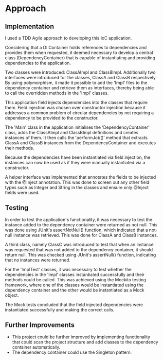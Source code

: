 # Approach

## Implementation
I used a TDD Agile approach to developing this IoC application.

Considering that a DI Container holds references to dependencies and provides them when requested, it deemed necessary to develop a
central class (DependencyContainer) that is capable of instantiating and providing dependencies to the application.

Two classes were introduced: ClassAImpl and ClassBImpl. Additionally two interfaces were introduced for the classes, ClassA and ClassB respectively.
By using polymorphism, it made it possible to add the 'Impl' files to the dependency container and retrieve them as interfaces, thereby being able
to call the overridden methods in the 'Impl' classes. 

This application field injects dependencies into the classes that require them. Field injection was chosen over constructor injection because it
addresses a common problem of circular dependencies by not requiring a dependency to be provided to the constructor.

The 'Main' class in the application initialises the 'DependencyContainer' class, adds the ClassAImpl and ClassBImpl definitions and creates instances of them.
It then calls the 'performJob()' method that extracts ClassA and ClassB instances from the DependencyContainer and executes their methods.

Because the dependencies have been instantiated via field injection, the instances can now be used as if they were manually instantiated via a constructor.

A helper interface was implemented that annotates the fields to be injected with the @Inject annotation. This was done to screen out any other field types
such as Integer and String in the classes and ensure only @Inject fields were used.

## Testing
In order to test the application's functionality, it was necessary to test the instance added to the dependency container were returned as not null.
This was done using JUnit's assertNotNull() function, which indicated that a not-null instance was retrieved. This was done for ClassA and ClassB instances.

A third class, namely ClassC was introduced to test that when an instance was requested that was not added to the dependency container, it should return null.
This was checked using JUnit's assertNull() function, indicating that no instances were returned.

For the 'ImplTest' classes, it was necessary to test whether the dependencies in the 'Impl' classes instantiated successfully and their methods could be 
called. This was achieved using the Mockito testing framework, where one of the classes would be instantiated using the dependency container and the other
would be instantiated as a Mock object.

The Mock tests concluded that the field injected dependencies were instantiated successfully and making the correct calls. 

## Further Improvements
- This project could be further improved by implementing functionality that could scan the project structure and add classes to the dependency container automatically. 
- The dependency container could use the Singleton pattern.

